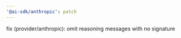 ```yaml
---
'@ai-sdk/anthropic': patch
---
```


fix (provider/anthropic): omit reasoning messages with no signature
